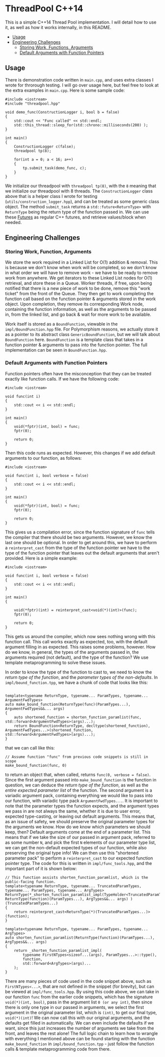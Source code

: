 # ThreadPool C++14

This is a simple C++14 Thread Pool implementation. I will detail how to use it, as well as how it works internally, in this README. 

- [Usage](#usage)
- [Engineering Challenges](#engineering-challenges)
    - [Storing Work, Functions, Arguments](#storing-functions,-arguments)
    - [Default Arguments with Function Pointers](#default-arguments-with-function-pointers)

## Usage
There is demonstration code written in `main.cpp`, and uses extra classes I wrote for throrough testing. I will go over usage here, but feel free to look
at the extra examples in `main.cpp`. Here is some sample code:

```
#include <iostream>
#include "threadpool.hpp"

void demo_func(ConstructionLogger i, bool b = false)
{
    std::cout << "Func called" << std::endl;
    std::this_thread::sleep_for(std::chrono::milliseconds(200) );
}

int main()
{
    ConstructionLogger c(false);
    threadpool tp(8);

    for(int a = 0; a < 16; a++)
    {
        tp.submit_task(demo_func, c);
    }
}
```

We initialize our threadpool with `threadpool tp(8)`, with the `8` meaning that we initialize our threadpool with 8 threads. The `ConstructionLogger` class above
that is a helper class I wrote for testing (`utils/construction_logger.hpp`), and can be treated as some generic class object. The method `submit_task` returns 
a `std::future<ReturnType>` with `ReturnType` being the return type of the function passed in. We can use these [Futures](https://en.cppreference.com/w/cpp/thread/future) as regular
C++ futures, and retrieve values/block when needed.

## Engineering Challenges

### Storing Work, Function, Arguments

We store the work required in a Linked List for O(1) addition & removal. This is because we don't know when work will be completed, so we don't know in what order
we will have to remove work - we have to be ready to remove work from anywhere. We get iterators to these Linked List nodes for O(1) retrieval, and store these
in a Queue. Worker threads, if free, upon being notified that there is a new piece of work to be done, remove this "work ticket" from the front of the Queue.
They then get to work completing the function call based on the function pointer & arguments stored in the work object. Upon completion,
they remove its corresponding Work node, containing the function information, as well as the arguments to be passed in, from the linked list, and go back & wait
for more work to be available.

Work itself is stored as a `BoundFunction`, viewable in the `impl/BoundFunction.hpp` file. For Polymorphism reasons, we actually store it as a pointer to its 
abstract class `GenericBoundFunction`, but we will talk about `BoundFunction` here. `BoundFunction` is a template class that takes in a function pointer & arguments
to pass into the function pointer. The full implementation can be seen in `BoundFunction.hpp`.

### Default Arguments with Function Pointers

Function pointers often have the misconception that they can be treated exactly like function calls. If we have the following code:

```
#include <iostream>

void func(int i)
{
    std::cout << i << std::endl;
}

int main()
{
    void(*fptr)(int, bool) = func;
    fptr(0);

    return 0;
}
```

Then this code runs as expected. However, this changes if we add default arguments to our function, as follows:

```
#include <iostream>

void func(int i, bool verbose = false)
{
    std::cout << i << std::endl;
}

int main()
{
    void(*fptr)(int, bool) = func;
    fptr(0);

    return 0;
}
```

This gives us a compilation error, since the function signature of `func` tells the compiler that there should be two arguments. However, we know the last one should be optional.
In order to get around this, we have to perform a `reinterpret_cast` from the type of the function pointer we have to the type of the function pointer that leaves out the default arguments that aren't provided.
Here is a simple example:

```
#include <iostream>

void func(int i, bool verbose = false)
{
    std::cout << i << std::endl;
}

int main()
{

    void(*fptr)(int) = reinterpret_cast<void(*)(int)>(func);
    fptr(0);

    return 0;
}
```

This gets us around the compiler, which now sees nothing wrong with this function call. This call works exactly as expected, too, with the default argument filling in as expected.
This raises some problems, however. How do we know, in general, the types of the arguments passed in, the arguments required (not default), and the type of the function?
We use template metaprogramming to solve these issues.

In order to know the type of the function to cast to, we need to know the *return type of the function*, and the *parameter types of the non-defaults*. In `impl/bound_function.tpp`,
we have a chunk of code that looks like this:
```

template<typename ReturnType, typename... ParamTypes, typename... ArgumentFwdTypes>
auto make_bound_function(ReturnType(func)(ParamTypes...), ArgumentFwdTypes&&... args)
{
    auto shortened_function = shorten_function_paramlist(func, std::forward<ArgumentFwdTypes>(args)...);
    return BoundFunction<ReturnType, decltype(shortened_function), ArgumentFwdTypes...>(shortened_function, std::forward<ArgumentFwdTypes>(args)...);
}

```
that we can call like this:
```
// Assume function "func" from previous code snippets is still in scope
make_bound_function(func, 0)
```
to return an object that, when called, returns `func(0, verbose = false)`. Since the first argument passed into `make_bound_function` is the function in question,
we can deduce the *return type of the function*, as well as the *entire expected parameter list* of the function. The second argument is a variadic argument pack, 
containing everything we would like to pass into our function, with variadic type pack `ArgumentFwdTypes...`. It is important to note that the parameter types the function
expects, and the argument types we pass in are not always the same, whether it is due to user error, expected type-casting, or leaving out default arguments.
This means that, as an issue of safety, we should preserve the original parameter types for the arguments we know. How do we know which parameters we should keep, then?
Default arguments come at the end of a parameter list. This means that if we take the size of our passed in argument pack, referred to as some number `N`, and pick the first
`N` elements of our parameter type list, we can get the non-default expected types of our function, while also preserving the original type info! We can then use
this "shortened parameter pack" to perform a `reinterpret_cast` to our expected function pointer type. The code for this is written in `impl/func_tools.hpp`, and
the important part of it is shown below:

```
// This function assists shorten_function_paramlist, which is the public-facing function.
template<typename ReturnType, typename... TruncatedParamTypes, typename... ParamTypes, typename... ArgTypes>
ReturnType(*_shorten_function_paramlist_impl(TypeHolder<TruncatedParamTypes...>, ReturnType(function)(ParamTypes...), ArgTypes&&... args) )(TruncatedParamTypes...)
{
    return reinterpret_cast<ReturnType(*)(TruncatedParamTypes...)>(function);
}

template<typename ReturnType, typename... ParamTypes, typename... ArgTypes>
auto shorten_function_paramlist(ReturnType(function)(ParamTypes...), ArgTypes&&... args)
{
    return _shorten_function_paramlist_impl(
        typename FirstNTypes<sizeof...(args), ParamTypes...>::type(),
        function,
        std::forward<ArgTypes>(args)...
    );
}
```

There are many pieces of code used in the code snippet above, such as `FirstNTypes<...>`, that are not defined in the snippet (for brevity), but can be viewed at `impl/func_tools.hpp`. 
By using this code above, we can take in our function `func` from the earlier code snippets, which has the signature `void(*)(int, bool)`, pass in the argument
list `0 (or any int)`, then since there is only one type in our passed in arguments, we select the first argument in the original parameter list, which is `(int)`, 
to get our final type, `void(*)(int)`! We can now call this with our original arguments, and the defaults get filled in automatically. We can even include the dafaults
if we want, since this just increases the number of arguments we take from the front, and leaves the rest alone! The full logic chain to learn how to wrangle with
everything I mentioned above can be found starting with the function `make_bound_function` in `impl/bound_function.tpp` - just follow the function calls & 
template metaprogramming code from there.
